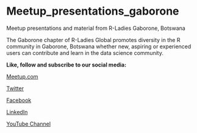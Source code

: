 
# Meetup_presentations_gaborone
Meetup presentations and material from R-Ladies Gaborone, Botswana

The Gaborone chapter of R-Ladies Global promotes diversity in the R community in Gaborone, Botswana whether new, aspiring or experienced users can contribute and learn in the data science community.


**Like, follow and subscribe to our social media:**

[Meetup.com](https://www.meetup.com/rladies-gaborone/)

[Twitter](https://twitter.com/RLadiesGaborone)

[Facebook](https://www.facebook.com/RLadiesGaborone/)

[LinkedIn](https://www.linkedin.com/company/r-ladies-gaborone/)

[YouTube Channel](https://www.youtube.com/channel/UCMzxf1PB54mTnWJVE8xdGlw)

